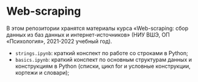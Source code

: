 # Web-scraping

В этом репозитории хранятся материалы курса «Web-scraping: сбор данных из баз данных и интернет-источников» (НИУ ВШЭ, ОП «Психология», 2021-2022 учебный год).

* `strings.ipynb`: краткий конспект по работе со строками в Python;
* `basics.ipynb`: краткий конспект по основным структурам данных и конструкциям в Python (списки, цикл for и условные конструкции, кортежи и словари);
